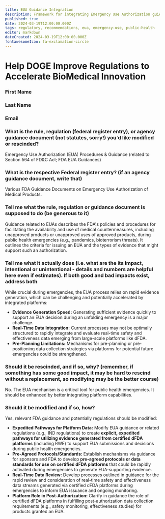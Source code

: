 ```yaml
---
title: EUA Guidance Integration
description: Framework for integrating Emergency Use Authorization guidance with dFDA platform capabilities
published: true
date: 2024-03-19T12:00:00.000Z
tags: regulatory, recommendations, eua, emergency-use, public-health
editor: markdown
dateCreated: 2024-03-19T12:00:00.000Z
fontawesomeIcon: fa-exclamation-circle
---
```


# Help DOGE Improve Regulations to Accelerate BioMedical Innovation

### First Name

### Last Name

### Email

### What is the rule, regulation (federal register entry), or agency guidance document (not statutes, sorry!) you'd like modified or rescinded?

Emergency Use Authorization (EUA) Procedures & Guidance (related to Section 564 of FD&C Act; FDA EUA Guidances)

### What is the respective Federal register entry? (if an agency guidance document, write that)

Various FDA Guidance Documents on Emergency Use Authorization of Medical Products.

### Tell me what the rule, regulation or guidance document is supposed to do (be generous to it)

Guidance related to EUAs describes the FDA's policies and procedures for facilitating the availability and use of medical countermeasures, including unapproved products or unapproved uses of approved products, during public health emergencies (e.g., pandemics, bioterrorism threats). It outlines the criteria for issuing an EUA and the types of evidence that might support such an authorization.

### Tell me what it actually does (i.e. what are the its impact, intentional or unintentional - details and numbers are helpful here even if estimates). If both good and bad impacts exist, address both

While crucial during emergencies, the EUA process relies on rapid evidence generation, which can be challenging and potentially accelerated by integrated platforms:

* **Evidence Generation Speed:** Generating sufficient evidence quickly to support an EUA decision during an unfolding emergency is a major challenge.
* **Real-Time Data Integration:** Current processes may not be optimally structured to rapidly integrate and evaluate real-time safety and effectiveness data emerging from large-scale platforms like dFDA.
* **Pre-Planning Limitations:** Mechanisms for pre-planning or pre-positioning data collection strategies via platforms for potential future emergencies could be strengthened.

### Should it be rescinded, and if so, why? (remember, if something has some good impact, it may be hard to rescind without a replacement, so modifying may be the better course)

No. The EUA mechanism is a critical tool for public health emergencies. It should be enhanced by better integrating platform capabilities.

### Should it be modified and if so, how?

Yes, relevant FDA guidance and potentially regulations should be modified:

* **Expedited Pathways for Platform Data:** Modify EUA guidance or related regulations (e.g., IND regulations) to create **explicit, expedited pathways for utilizing evidence generated from certified dFDA platforms** (including RWE) to support EUA submissions and decisions during public health emergencies.
* **Pre-Agreed Protocols/Standards:** Establish mechanisms via guidance for sponsors and FDA to develop **pre-agreed protocols or data standards for use on certified dFDA platforms** that could be rapidly activated during emergencies to generate EUA-supporting evidence.
* **Real-Time Data Review:** Develop processes outlined in guidance for the rapid review and consideration of real-time safety and effectiveness data streams generated via certified dFDA platforms during emergencies to inform EUA issuance and ongoing monitoring.
* **Platform Role in Post-Authorization:** Clarify in guidance the role of certified dFDA platforms in fulfilling post-authorization data collection requirements (e.g., safety monitoring, effectiveness studies) for products granted an EUA.
